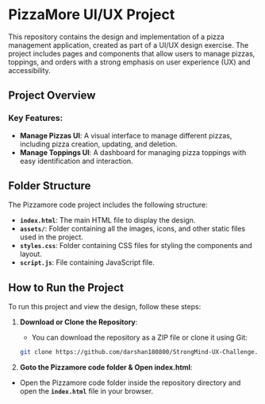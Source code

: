# PizzaMore UI/UX Project

This repository contains the design and implementation of a pizza management application, created as part of a UI/UX design exercise. The project includes pages and components that allow users to manage pizzas, toppings, and orders with a strong emphasis on user experience (UX) and accessibility.

## Project Overview

### Key Features:
- **Manage Pizzas UI**: A visual interface to manage different pizzas, including pizza creation, updating, and deletion.
- **Manage Toppings UI**: A dashboard for managing pizza toppings with easy identification and interaction.


## Folder Structure

The Pizzamore code project includes the following structure:

- **`index.html`**: The main HTML file to display the design.
- **`assets/`**: Folder containing all the images, icons, and other static files used in the project.
- **`styles.css`**: Folder containing CSS files for styling the components and layout.
- **`script.js`**: File containing JavaScript file.

## How to Run the Project

To run this project and view the design, follow these steps:

1. **Download or Clone the Repository**:
   - You can download the repository as a ZIP file or clone it using Git:
   
   ```bash
   git clone https://github.com/darshan180800/StrongMind-UX-Challenge.git
    ```

 2. **Goto the Pizzamore code folder & Open index.html**:
 - Open the Pizzamore code folder inside the repository directory and open the **`index.html`** file in your browser.
   
